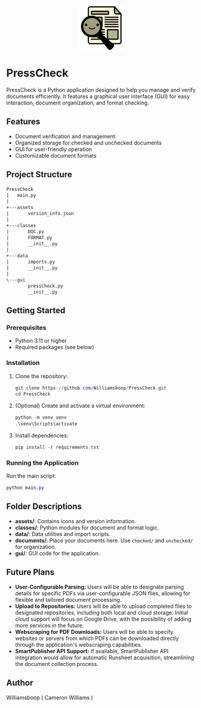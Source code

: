 <p align="center">
   <img src="assets/Logo.png" alt="PressCheck Logo" width="120"/>
</p>

# PressCheck

PressCheck is a Python application designed to help you manage and verify documents efficiently. It features a graphical user interface (GUI) for easy interaction, document organization, and format checking.

## Features
- Document verification and management
- Organized storage for checked and unchecked documents
- GUI for user-friendly operation
- Customizable document formats

## Project Structure
```
PressCheck
|   main.py
|
+---assets
|       version_info.json
|
+---classes
|       DOC.py
|       FORMAT.py
|       __init__.py
|
+---data
|       imports.py
|       __init__.py
|
\---gui
        pressCheck.py
        __init__.py
```

## Getting Started

### Prerequisites
- Python 3.11 or higher
- Required packages (see below)

### Installation
1. Clone the repository:
   ```powershell
   git clone https://github.com/Williamsboop/PressCheck.git
   cd PressCheck
   ```
2. (Optional) Create and activate a virtual environment:
   ```powershell
   python -m venv venv
   .\venv\Scripts\activate
   ```
3. Install dependencies:
   ```powershell
   pip install -r requirements.txt
   ```

### Running the Application
Run the main script:
```powershell
python main.py
```

## Folder Descriptions
- **assets/**: Contains icons and version information.
- **classes/**: Python modules for document and format logic.
- **data/**: Data utilities and import scripts.
- **documents/**: Place your documents here. Use `checked/` and `unchecked/` for organization.
- **gui/**: GUI code for the application.


## Future Plans

- **User-Configurable Parsing:** Users will be able to designate parsing details for specific PDFs via user-configurable JSON files, allowing for flexible and tailored document processing.
- **Upload to Repositories:** Users will be able to upload completed files to designated repositories, including both local and cloud storage. Initial cloud support will focus on Google Drive, with the possibility of adding more services in the future.
- **Webscraping for PDF Downloads:** Users will be able to specify websites or servers from which PDFs can be downloaded directly through the application's webscraping capabilities.
- **SmartPublisher API Support:** If available, SmartPublisher API integration would allow for automatic Runsheet acquisition, streamlining the document collection process.

## Author

Williamsboop ( Cameron Williams )